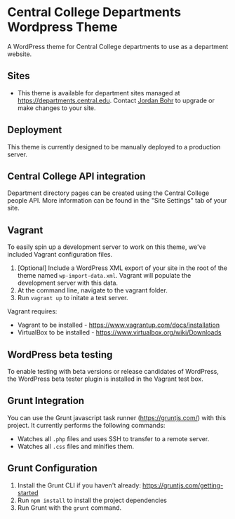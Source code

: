 Central College Departments Wordpress Theme
===================

A WordPress theme for Central College departments to use as a department website.

Sites
------------------
* This theme is available for department sites managed at https://departments.central.edu. Contact [Jordan Bohr](mailto:bohrj@central.edu) to upgrade or make changes to your site.

Deployment
------------------
This theme is currently designed to be manually deployed to a production server.

Central College API integration
------------------
Department directory pages can be created using the Central College people API. More information can be found in the "Site Settings" tab of your site.

Vagrant
------------------
To easily spin up a development server to work on this theme, we've included Vagrant configuration files.

1. [Optional] Include a WordPress XML export of your site in the root of the theme named `wp-import-data.xml`. Vagrant will populate the development server with this data.
2. At the command line, navigate to the vagrant folder.
3. Run `vagrant up` to initate a test server.

Vagrant requires:
* Vagrant to be installed - https://www.vagrantup.com/docs/installation
* VirtualBox to be installed - https://www.virtualbox.org/wiki/Downloads

WordPress beta testing
------------------
To enable testing with beta versions or release candidates of WordPress, the WordPress beta tester plugin is installed in the Vagrant test box.

Grunt Integration
------------------
You can use the Grunt javascript task runner (https://gruntjs.com/) with this project. It currently performs the following commands:

* Watches all `.php` files and uses SSH to transfer to a remote server.
* Watches all `.css` files and minifies them.

Grunt Configuration
------------------

1. Install the Grunt CLI if you haven't already:  https://gruntjs.com/getting-started
2. Run `npm install` to install the project dependencies
3. Run Grunt with the `grunt` command.
